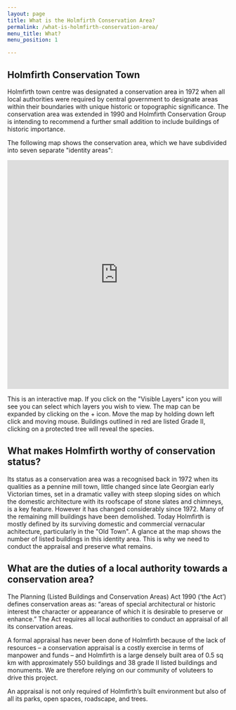 ```yaml
---
layout: page
title: What is the Holmfirth Conservation Area?
permalink: /what-is-holmfirth-conservation-area/
menu_title: What?
menu_position: 1

---
```



## Holmfirth Conservation Town

Holmfirth town centre was designated a conservation area in 1972 when all local authorities were required by central government to designate areas within their boundaries with unique historic or topographic significance. The conservation area was extended in 1990 and Holmfirth Conservation Group is intending to recommend a further small addition to include buildings of historic importance.

The following map shows the conservation area, which we have subdivided into seven separate "identity areas":

<iframe width="100%" height="520" frameborder="0" src="https://sebbacon.cartodb.com/viz/8392034e-ff43-11e5-9ddd-0e3a376473ab/embed_map" allowfullscreen webkitallowfullscreen mozallowfullscreen oallowfullscreen msallowfullscreen></iframe>

This is an interactive map. If you click on the "Visible Layers" icon you will see you can select which layers you wish to view. The map can be expanded by clicking on the + icon. Move the map by holding down left click and moving mouse. Buildings outlined in red are listed Grade II, clicking on a protected tree will reveal the species.

## What makes Holmfirth worthy of conservation status?

Its status as a conservation area was a recognised back in 1972 when its qualities as a pennine mill town, little changed since late Georgian early Victorian times, set in a dramatic valley with steep sloping sides on which the domestic architecture with its roofscape of stone slates and chimneys, is a key feature. However it has changed considerably since 1972. Many of the remaining mill buildings have been demolished. Today Holmfirth is mostly defined by its surviving domestic and commercial vernacular achitecture, particularly in the "Old Town". A glance at the map shows the number of listed buildings in this identity area.  This is why we need to conduct the appraisal and preserve what remains.

## What are the duties of a local authority towards a conservation area?

The Planning (Listed Buildings and Conservation Areas) Act 1990 (‘the Act’) defines conservation areas as: “areas of special architectural or historic interest the character or appearance of which it is desirable to preserve or enhance.”
The Act requires all local authorities to conduct an appraisal of all its conservation areas. 

A formal appraisal has never been done of Holmfirth because of the lack of resources – a conservation appraisal is a costly exercise in terms of manpower and funds – and Holmfirth is a large densely built area of 0.5 sq km with approximately 550 buildings and 38 grade II listed buildings and monuments. We are therefore relying on our community of voluteers to drive this project.

An appraisal is not only required of Holmfirth’s built environment but also of all its parks, open spaces, roadscape, and trees.
